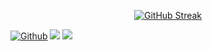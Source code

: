 <div align="center">

[![GitHub Streak](https://streak-stats.demolab.com?user=faisal-fida&theme=meta-dark&border_radius=2.7&card_width=500&card_height=160)](https://git.io/streak-stats)
</div>

<p align="center">

<a href="https://github.com/faisal-fida" target="_blank"><img alt="Github" src="https://img.shields.io/badge/GitHub-%2312100E.svg?&style=for-the-badge&logo=Github&logoColor=blue" /></a>
  <a href="https://www.linkedin.com/in/faisal-fida/"><img src="https://img.shields.io/badge/linkedin-%230077B5.svg?&style=for-the-badge&logo=linkedin&logoColor=white" /></a>
  <a href="https://medium.com/@faisal-fida"><img src="https://img.shields.io/badge/medium-%2312100E.svg?&style=for-the-badge&logo=medium&logoColor=white" /></a>


</p>

